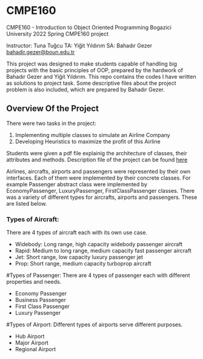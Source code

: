 # CMPE160
CMPE160 - Introduction to Object Oriented Programming 
Bogazici University 2022 Spring CMPE160 project

Instructor: Tuna Tuğcu
TA: Yiğit Yıldırım
SA: Bahadır Gezer bahadir.gezer@boun.edu.tr

This project was designed to make students capable of handling big projects with the basic principles of OOP, prepared by the hardwork of Bahadır Gezer and Yiğit Yıldırım.
This repo contains the codes I have written as solutions to project task. Some descriptive files about the project problem is also included, which are prepared by Bahadır Gezer.

## Overview Of the Project 
There were two tasks in the project:
1) Implementing multiple classes to simulate an Airline Company
2) Developing Heuristics to maximize the profit of this Airline

Students were given a pdf file explainig the architecture of classes, their attributes and methods. Description file of the project can be found [here](https://github.com/ArdaSaygan/CMPE160/files/9739265/p1_description.pdf)

Airlines, aircrafts, airports and passengers were represented by their own interfaces. Each of them were implemented by their concrete classes. For example  Passenger abstract class were implemented by EconomyPassenger, LuxuryPassenger, FirstClassPassenger classes. There was a variety of different types for aircrafts, airports and passengers. These are listed below.

### Types of Aircraft:
There are 4 types of aircraft each with its own use case. 

- Widebody: Long range, high capacity widebody passenger aircraft
- Rapid: Medium to long range, medium capacity fast passenger aircraft
- Jet: Short range, low capacity luxury passenger jet
- Prop: Short range, medium capacity turboprop aircraft

#Types of Passenger:
There are 4 types of passenger each with different properties and needs.

- Economy Passenger
- Business Passenger
- First Class Passenger
- Luxury Passenger

#Types of Airport:
Different types of airports serve different purposes.

- Hub Airport
- Major Airport
- Regional Airport
